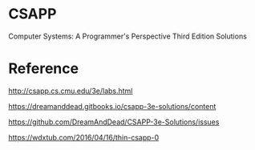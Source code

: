 # CSAPP
Computer Systems: A Programmer's Perspective Third Edition Solutions

# Reference
http://csapp.cs.cmu.edu/3e/labs.html

https://dreamanddead.gitbooks.io/csapp-3e-solutions/content

https://github.com/DreamAndDead/CSAPP-3e-Solutions/issues

https://wdxtub.com/2016/04/16/thin-csapp-0